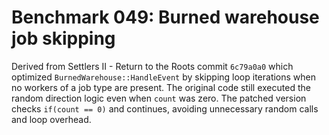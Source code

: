 # Benchmark 049: Burned warehouse job skipping

Derived from Settlers II - Return to the Roots commit `6c79a0a0` which optimized
`BurnedWarehouse::HandleEvent` by skipping loop iterations when no workers of a
job type are present. The original code still executed the random direction
logic even when `count` was zero. The patched version checks `if(count == 0)`
and continues, avoiding unnecessary random calls and loop overhead.
